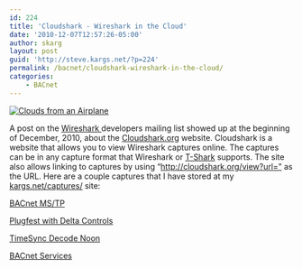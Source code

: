 ```yaml
---
id: 224
title: 'Cloudshark - Wireshark in the Cloud'
date: '2010-12-07T12:57:26-05:00'
author: skarg
layout: post
guid: 'http://steve.kargs.net/?p=224'
permalink: /bacnet/cloudshark-wireshark-in-the-cloud/
categories:
    - BACnet
---
```


[![Clouds from an Airplane](http://steve.kargs.net/wp-content/uploads/2010/12/IMG_9824-150x150.jpg "Clouds from an Airplane")](http://steve.kargs.net/wp-content/uploads/2010/12/IMG_9824.jpg)

A post on the [Wireshark ](http://wireshark.org/)developers mailing list showed up at the beginning of December, 2010, about the [Cloudshark.org](http://cloudshark.org/) website. Cloudshark is a website that allows you to view Wireshark captures online. The captures can be in any capture format that Wireshark or [T-Shark](http://www.wireshark.org/docs/man-pages/tshark.html) supports. The site also allows linking to captures by using “http://cloudshark.org/view?url=” as the URL. Here are a couple captures that I have stored at my [kargs.net/captures/](http://kargs.net/captures/) site:

[BACnet MS/TP](< http://cloudshark.org/view?url=http://kargs.net/captures/mstp_20091014112427.cap>)

[Plugfest with Delta Controls](http://cloudshark.org/view?url=http://kargs.net/captures/plugfest-delta-2b.cap)

[TimeSync Decode Noon](http://cloudshark.org/view?url=http://kargs.net/captures/TimeSync_Decode_Noon.pcap)

[BACnet Services](http://cloudshark.org/view?url=http://kargs.net/captures/bacnet-services.cap)